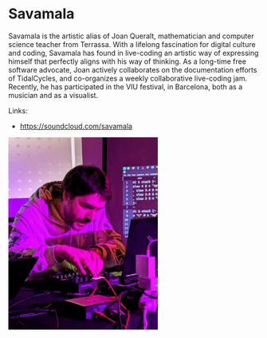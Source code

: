 # Savamala

Savamala is the artistic alias of Joan Queralt, mathematician and computer science teacher from 
Terrassa.  With a lifelong fascination for digital culture and coding, Savamala has found in live-coding an artistic way of expressing 
himself that perfectly aligns with his way of thinking. As a long-time free 
software advocate, Joan actively collaborates on the documentation efforts of TidalCycles, and co-organizes a weekly collaborative live-coding jam. Recently, he has participated in the VIU festival, in Barcelona, both 
as a musician and as a visualist.

Links:

- <https://soundcloud.com/savamala> 


<img src="savamala.jpg" width="300">
